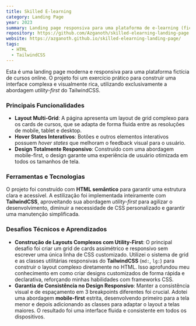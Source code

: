 ```yaml
---
title: Skilled E-learning
category: Landing Page
year: 2023
summary: Landing page responsiva para uma plataforma de e-learning (fictícia).
repository: https://github.com/Azganoth/skilled-elearning-landing-page
website: https://azganoth.github.io/skilled-elearning-landing-page/
tags:
  - HTML
  - TailwindCSS
---
```


Esta é uma landing page moderna e responsiva para uma plataforma fictícia de cursos online. O projeto foi um exercício prático para construir uma interface complexa e visualmente rica, utilizando exclusivamente a abordagem _utility-first_ do TailwindCSS.

### Principais Funcionalidades

- **Layout Multi-Grid**: A página apresenta um layout de grid complexo para os cards de cursos, que se adapta de forma fluida entre as resoluções de mobile, tablet e desktop.
- **Hover States Interativos**: Botões e outros elementos interativos possuem _hover states_ que melhoram o feedback visual para o usuário.
- **Design Totalmente Responsivo**: Construído com uma abordagem mobile-first, o design garante uma experiência de usuário otimizada em todos os tamanhos de tela.

### Ferramentas e Tecnologias

O projeto foi construído com **HTML semântico** para garantir uma estrutura clara e acessível. A estilização foi implementada inteiramente com **TailwindCSS**, aproveitando sua abordagem _utility-first_ para agilizar o desenvolvimento, diminuir a necessidade de CSS personalizado e garantir uma manutenção simplificada.

### Desafios Técnicos e Aprendizados

- **Construção de Layouts Complexos com Utility-First**: O principal desafio foi criar um grid de cards assimétrico e responsivo sem escrever uma única linha de CSS customizado. Utilizei o sistema de grid e as classes utilitárias responsivas do **TailwindCSS** (`md:`, `lg:`) para construir o layout complexo diretamente no HTML. Isso aprofundou meu conhecimento em como criar designs customizados de forma rápida e declarativa, reforçando minhas habilidades com frameworks CSS.
- **Garantia de Consistência no Design Responsivo**: Manter a consistência visual e de espaçamento em 3 breakpoints diferentes foi crucial. Adotei uma abordagem **mobile-first** estrita, desenvolvendo primeiro para a tela menor e depois adicionando as classes para adaptar o layout a telas maiores. O resultado foi uma interface fluida e consistente em todos os dispositivos.
